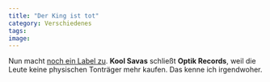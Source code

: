 ```yaml
---
title: "Der King ist tot"
category: Verschiedenes
tags: 
image: 
---
```


Nun macht [noch ein Label zu](http://www.mzee.com/newscenter/show.php?artikel=100076774). **Kool Savas** schließt **Optik Records**, weil die Leute keine physischen Tonträger mehr kaufen. Das kenne ich irgendwoher.